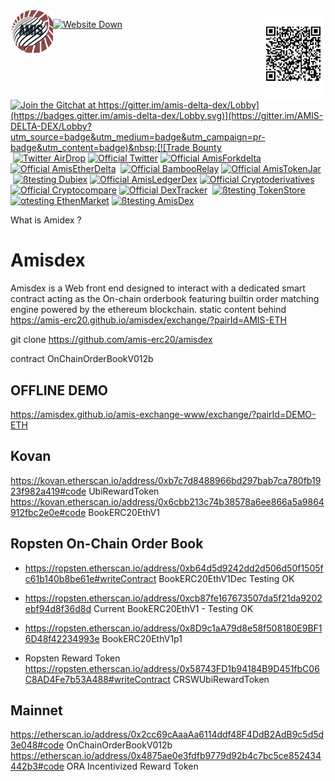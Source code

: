<img align="left" src="https://github.com/amisolution/ERC20-AMIS/raw/master/amis-logo3.png" alt="amis-logo3"/>
<img align="right" src="https://github.com/amisolution/ERC20-AMIS/raw/master/images/AMIS-QRCODE.png" alt="AMIS-QRCODE" width="100"/>

[![Website Down](https://img.shields.io/badge/website-down-red.svg)](http://erc20-amis.amisolution.net/)&nbsp;
[![Join the Gitchat at https://gitter.im/amis-delta-dex/Lobby](https://badges.gitter.im/amis-delta-dex/Lobby.svg)](https://gitter.im/AMIS-DELTA-DEX/Lobby?utm_source=badge&utm_medium=badge&utm_campaign=pr-badge&utm_content=badge)&nbsp;[![Trade Bounty](https://img.shields.io/badge/trade-bounty-orange.svg)](https://github.com/amisolution/ERC20-AMIS/issues/)&nbsp;[![Twitter AirDrop](https://img.shields.io/badge/Twitter-Airdrop-red.svg)](https://twitter.com/AMIStoken_ERC20)&nbsp;[![Official Twitter](https://img.shields.io/badge/official-twitter-brightgreen.svg)](https://twitter.com/amis_erc20)&nbsp;[![Official AmisForkdelta](https://img.shields.io/badge/official-forkdelta-brightgreen.svg)](https://forkdelta.app/#!/trade/0x949bed886c739f1a3273629b3320db0c5024c719-ETH)
&nbsp;[![Official AmisEtherDelta](https://img.shields.io/badge/official-etherdelta-brightgreen.svg)](https://etherdelta.com/#0x949bed886c739f1a3273629b3320db0c5024c719-ETH)
&nbsp;[![Official BambooRelay](https://img.shields.io/badge/official-bamboorelay-brightgreen.svg)](https://bamboorelay.com/trade/AMIS-WETH)&nbsp;[![Official AmisTokenJar](https://img.shields.io/badge/official-tokenjar-brightgreen.svg)](https://tokenjar.io/amis)
&nbsp;[![ßtesting Dubiex](https://img.shields.io/badge/ßtesting-dubiex-yellow.svg)](https://dubiex.com/AMIS/ETH)&nbsp;[![Official AmisLedgerDex](https://img.shields.io/badge/official-ledgerdex-1330e3.svg)](https://app.ledgerdex.com/#/app/orders/maker-taker/AMIS/0x949bed886c739f1a3273629b3320db0c5024c719/WETH/0xc02aaa39b223fe8d0a0e5c4f27ead9083c756cc2
)&nbsp;[![Official Cryptoderivatives](https://img.shields.io/badge/official-cryptoderivatives-4330e7.svg)](https://cryptoderivatives.market/token/AMIS)&nbsp;[![Official Cryptocompare](https://img.shields.io/badge/official-cryptocompare-brightgreen.svg)](https://www.cryptocompare.com/coins/amis)&nbsp;[![Official DexTracker](https://img.shields.io/badge/official-dextracker-brightgreen.svg)](https://etherscan.io/dextracker?filter=&q=AMIS)
&nbsp;[![ßtesting TokenStore](https://img.shields.io/badge/ßtesting-TokenStore-yellow.svg)](https://token.store/trade/0x949bed886c739f1a3273629b3320db0c5024c719)
&nbsp;[![αtesting EthenMarket](https://img.shields.io/badge/αtesting-ethenmarket-lightgrey.svg)](https://ethen.market/949bed886c739f1a3273629b3320db0c5024c719)&nbsp;[![ßtesting AmisDex](https://img.shields.io/badge/ßtesting-amisdex-lightblue.svg)](https://amisdex.github.io/amis-exchange-www)

What is Amidex ?



# Amisdex

Amisdex is a Web front end designed to interact with a dedicated smart contract acting as the On-chain orderbook featuring builtin order matching engine powered by the ethereum blockchain. 
static content behind https://amis-erc20.github.io/amisdex/exchange/?pairId=AMIS-ETH

git clone https://github.com/amis-erc20/amisdex

contract OnChainOrderBookV012b

## OFFLINE DEMO

https://amisdex.github.io/amis-exchange-www/exchange/?pairId=DEMO-ETH

## Kovan
https://kovan.etherscan.io/address/0xb7c7d8488966bd297bab7ca780fb1923f982a419#code UbiRewardToken
https://kovan.etherscan.io/address/0x6cbb213c74b38578a6ee866a5a9864912fbc2e0e#code  BookERC20EthV1


## Ropsten On-Chain Order Book
- https://ropsten.etherscan.io/address/0xb64d5d9242dd2d506d50f1505fc61b140b8be61e#writeContract  BookERC20EthV1Dec Testing OK 

- https://ropsten.etherscan.io/address/0xcb87fe167673507da5f21da9202ebf94d8f36d8d Current BookERC20EthV1 - Testing OK

- https://ropsten.etherscan.io/address/0x8D9c1aA79d8e58f508180E9BF16D48f42234993e BookERC20EthV1p1

- Ropsten Reward Token
https://ropsten.etherscan.io/address/0x58743FD1b94184B9D451fbC06C8AD4Fe7b53A488#writeContract CRSWUbiRewardToken

## Mainnet
https://etherscan.io/address/0x2cc69cAaaAa6114ddf48F4DdB2AdB9c5d5d3e048#code OnChainOrderBookV012b  
https://etherscan.io/address/0x4875ae0e3fdfb9779d92b4c7bc5ce852434442b3#code ORA Incentivized Reward Token
